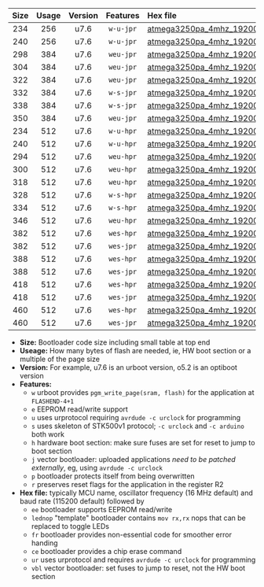 |Size|Usage|Version|Features|Hex file|
|:-:|:-:|:-:|:-:|:--|
|234|256|u7.6|`w-u-jpr`|[atmega3250pa_4mhz_19200bps_ur_vbl.hex](https://raw.githubusercontent.com/stefanrueger/urboot/main/atmega3250pa_4mhz_19200bps_ur_vbl.hex)|
|240|256|u7.6|`w-u-jpr`|[atmega3250pa_4mhz_19200bps_lednop_ur_vbl.hex](https://raw.githubusercontent.com/stefanrueger/urboot/main/atmega3250pa_4mhz_19200bps_lednop_ur_vbl.hex)|
|298|384|u7.6|`weu-jpr`|[atmega3250pa_4mhz_19200bps_ee_ur_vbl.hex](https://raw.githubusercontent.com/stefanrueger/urboot/main/atmega3250pa_4mhz_19200bps_ee_ur_vbl.hex)|
|304|384|u7.6|`weu-jpr`|[atmega3250pa_4mhz_19200bps_ee_lednop_ur_vbl.hex](https://raw.githubusercontent.com/stefanrueger/urboot/main/atmega3250pa_4mhz_19200bps_ee_lednop_ur_vbl.hex)|
|322|384|u7.6|`weu-jpr`|[atmega3250pa_4mhz_19200bps_ee_lednop_fr_ur_vbl.hex](https://raw.githubusercontent.com/stefanrueger/urboot/main/atmega3250pa_4mhz_19200bps_ee_lednop_fr_ur_vbl.hex)|
|332|384|u7.6|`w-s-jpr`|[atmega3250pa_4mhz_19200bps_vbl.hex](https://raw.githubusercontent.com/stefanrueger/urboot/main/atmega3250pa_4mhz_19200bps_vbl.hex)|
|338|384|u7.6|`w-s-jpr`|[atmega3250pa_4mhz_19200bps_lednop_vbl.hex](https://raw.githubusercontent.com/stefanrueger/urboot/main/atmega3250pa_4mhz_19200bps_lednop_vbl.hex)|
|350|384|u7.6|`weu-jpr`|[atmega3250pa_4mhz_19200bps_ee_lednop_fr_ce_ur_vbl.hex](https://raw.githubusercontent.com/stefanrueger/urboot/main/atmega3250pa_4mhz_19200bps_ee_lednop_fr_ce_ur_vbl.hex)|
|234|512|u7.6|`w-u-hpr`|[atmega3250pa_4mhz_19200bps_ur.hex](https://raw.githubusercontent.com/stefanrueger/urboot/main/atmega3250pa_4mhz_19200bps_ur.hex)|
|240|512|u7.6|`w-u-hpr`|[atmega3250pa_4mhz_19200bps_lednop_ur.hex](https://raw.githubusercontent.com/stefanrueger/urboot/main/atmega3250pa_4mhz_19200bps_lednop_ur.hex)|
|294|512|u7.6|`weu-hpr`|[atmega3250pa_4mhz_19200bps_ee_ur.hex](https://raw.githubusercontent.com/stefanrueger/urboot/main/atmega3250pa_4mhz_19200bps_ee_ur.hex)|
|300|512|u7.6|`weu-hpr`|[atmega3250pa_4mhz_19200bps_ee_lednop_ur.hex](https://raw.githubusercontent.com/stefanrueger/urboot/main/atmega3250pa_4mhz_19200bps_ee_lednop_ur.hex)|
|318|512|u7.6|`weu-hpr`|[atmega3250pa_4mhz_19200bps_ee_lednop_fr_ur.hex](https://raw.githubusercontent.com/stefanrueger/urboot/main/atmega3250pa_4mhz_19200bps_ee_lednop_fr_ur.hex)|
|328|512|u7.6|`w-s-hpr`|[atmega3250pa_4mhz_19200bps.hex](https://raw.githubusercontent.com/stefanrueger/urboot/main/atmega3250pa_4mhz_19200bps.hex)|
|334|512|u7.6|`w-s-hpr`|[atmega3250pa_4mhz_19200bps_lednop.hex](https://raw.githubusercontent.com/stefanrueger/urboot/main/atmega3250pa_4mhz_19200bps_lednop.hex)|
|346|512|u7.6|`weu-hpr`|[atmega3250pa_4mhz_19200bps_ee_lednop_fr_ce_ur.hex](https://raw.githubusercontent.com/stefanrueger/urboot/main/atmega3250pa_4mhz_19200bps_ee_lednop_fr_ce_ur.hex)|
|382|512|u7.6|`wes-hpr`|[atmega3250pa_4mhz_19200bps_ee.hex](https://raw.githubusercontent.com/stefanrueger/urboot/main/atmega3250pa_4mhz_19200bps_ee.hex)|
|382|512|u7.6|`wes-jpr`|[atmega3250pa_4mhz_19200bps_ee_vbl.hex](https://raw.githubusercontent.com/stefanrueger/urboot/main/atmega3250pa_4mhz_19200bps_ee_vbl.hex)|
|388|512|u7.6|`wes-hpr`|[atmega3250pa_4mhz_19200bps_ee_lednop.hex](https://raw.githubusercontent.com/stefanrueger/urboot/main/atmega3250pa_4mhz_19200bps_ee_lednop.hex)|
|388|512|u7.6|`wes-jpr`|[atmega3250pa_4mhz_19200bps_ee_lednop_vbl.hex](https://raw.githubusercontent.com/stefanrueger/urboot/main/atmega3250pa_4mhz_19200bps_ee_lednop_vbl.hex)|
|418|512|u7.6|`wes-hpr`|[atmega3250pa_4mhz_19200bps_ee_lednop_fr.hex](https://raw.githubusercontent.com/stefanrueger/urboot/main/atmega3250pa_4mhz_19200bps_ee_lednop_fr.hex)|
|418|512|u7.6|`wes-jpr`|[atmega3250pa_4mhz_19200bps_ee_lednop_fr_vbl.hex](https://raw.githubusercontent.com/stefanrueger/urboot/main/atmega3250pa_4mhz_19200bps_ee_lednop_fr_vbl.hex)|
|460|512|u7.6|`wes-hpr`|[atmega3250pa_4mhz_19200bps_ee_lednop_fr_ce.hex](https://raw.githubusercontent.com/stefanrueger/urboot/main/atmega3250pa_4mhz_19200bps_ee_lednop_fr_ce.hex)|
|460|512|u7.6|`wes-jpr`|[atmega3250pa_4mhz_19200bps_ee_lednop_fr_ce_vbl.hex](https://raw.githubusercontent.com/stefanrueger/urboot/main/atmega3250pa_4mhz_19200bps_ee_lednop_fr_ce_vbl.hex)|

- **Size:** Bootloader code size including small table at top end
- **Useage:** How many bytes of flash are needed, ie, HW boot section or a multiple of the page size
- **Version:** For example, u7.6 is an urboot version, o5.2 is an optiboot version
- **Features:**
  + `w` urboot provides `pgm_write_page(sram, flash)` for the application at `FLASHEND-4+1`
  + `e` EEPROM read/write support
  + `u` uses urprotocol requiring `avrdude -c urclock` for programming
  + `s` uses skeleton of STK500v1 protocol; `-c urclock` and `-c arduino` both work
  + `h` hardware boot section: make sure fuses are set for reset to jump to boot section
  + `j` vector bootloader: uploaded applications *need to be patched externally*, eg, using `avrdude -c urclock`
  + `p` bootloader protects itself from being overwritten
  + `r` preserves reset flags for the application in the register R2
- **Hex file:** typically MCU name, oscillator frequency (16 MHz default) and baud rate (115200 default) followed by
  + `ee` bootloader supports EEPROM read/write
  + `lednop` "template" bootloader contains `mov rx,rx` nops that can be replaced to toggle LEDs
  + `fr` bootloader provides non-essential code for smoother error handing
  + `ce` bootloader provides a chip erase command
  + `ur` uses urprotocol and requires `avrdude -c urclock` for programming
  + `vbl` vector bootloader: set fuses to jump to reset, not the HW boot section
